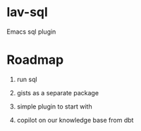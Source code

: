 # lav-sql
Emacs sql plugin


# Roadmap
1. run sql



0. gists as a separate package
1. simple plugin to start with
2. copilot on our knowledge base from dbt
